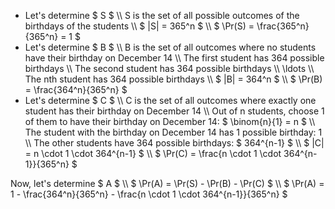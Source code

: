 <ul>
<li> Let's determine $ S $ \\
S is the set of all possible outcomes of the birthdays of the students \\
$ |S| = 365^n $ \\
$ \Pr(S) = \frac{365^n}{365^n} = 1 $
	<li> Let's determine $ B $ \\
	      B is the set of all outcomes where no students have their birthday on December 14 \\
	      The first student has 364 possible birthdays \\
	      The second student has 364 possible birthdays \\
	      \ldots \\
	      The nth student has 364 possible birthdays \\
	      $ |B| = 364^n $ \\
	      $ \Pr(B) = \frac{364^n}{365^n} $
	<li> Let's determine $ C $ \\
	      C is the set of all outcomes where exactly one student has their birthday on December 14 \\
	      Out of n students, choose 1 of them to have their birthday on December 14: $ \binom{n}{1} = n $ \\
	      The student with the birthday on December 14 has 1 possible birthday: 1 \\
	      The other students have 364 possible birthdays: $ 364^{n-1} $ \\
	      $ |C| = n \cdot 1 \cdot 364^{n-1} $ \\
	      $ \Pr(C) = \frac{n \cdot 1 \cdot 364^{n-1}}{365^n} $
</ul>
Now, let's determine $ A $ \\
$ \Pr(A) = \Pr(S) - \Pr(B) - \Pr(C) $ \\
$ \Pr(A) = 1 - \frac{364^n}{365^n} - \frac{n \cdot 1 \cdot 364^{n-1}}{365^n} $

